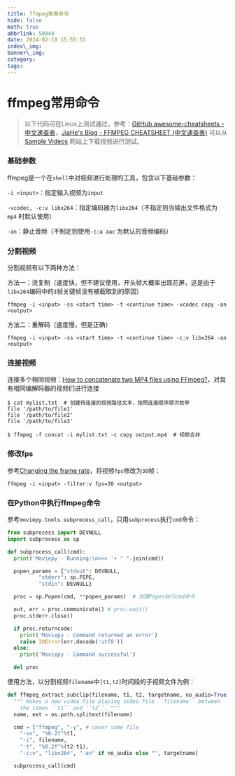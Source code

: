 ```yaml
---
title: ffmpeg常用命令
hide: false
math: true
abbrlink: 50944
date: 2024-02-19 15:55:33
index\_img:
banner\_img:
category:
tags:
---
```


# ffmpeg常用命令

> 以下代码可在Linux上测试通过，参考：[GitHub awesome-cheatsheets - 中文速查表](https://github.com/skywind3000/awesome-cheatsheets/blob/master/tools/ffmpeg.sh)，[JiaHe's Blog - FFMPEG CHEATSHEET (中文速查表)](https://xiaojianzheng.cn/cheat-sheet/ffmpeg.html)
> 可以从 [Sample Videos](https://sample-videos.com/) 网站上下载视频进行测试。

### 基础参数

ffmpeg是一个在`shell`中对视频进行处理的工具，包含以下基础参数：

`-i <input>`：指定输入视频为`input`

`-vcodec, -c:v libx264`：指定编码器为`libx264`（不指定则当输出文件格式为 `mp4` 时默认使用）

`-an`：静止音频（不制定则使用`-c:a aac` 为默认的音频编码）

### 分割视频

分割视频有以下两种方法：

方法一：流复制（速度快，但不建议使用，开头帧大概率出现花屏，这是由于`libx264`编码中的`I`帧关键帧没有被截取到的原因）

```shell
ffmpeg -i <input> -ss <start time> -t <continue time> -vcodec copy -an <output>
```

方法二：重解码（速度慢，但是正确）

```shell
ffmpeg -i <input> -ss <start time> -t <continue time> -c:v libx264 -an <output>
```

### 连接视频

连接多个相同视频：[How to concatenate two MP4 files using FFmpeg?](https://stackoverflow.com/questions/7333232/how-to-concatenate-two-mp4-files-using-ffmpeg)，对具有相同编解码器的视频们进行连接

```shell
$ cat mylist.txt  # 创建待连接的视频路径文本，按照连接顺序顺次枚举
file '/path/to/file1'
file '/path/to/file2'
file '/path/to/file3'

$ ffmpeg -f concat -i mylist.txt -c copy output.mp4  # 视频合并
```

### 修改fps

参考[Changing the frame rate](https://trac.ffmpeg.org/wiki/ChangingFrameRate)，将视频`fps`修改为`30`帧：

```shell
ffmpeg -i <input> -filter:v fps=30 <output>
```

### 在Python中执行ffmpeg命令

参考`moviepy.tools.subprocess_call`，只用`subprocess`执行`cmd`命令：

```python
from subprocess import DEVNULL
import subprocess as sp

def subprocess_call(cmd):
  print('Moviepy - Running:\n>>> '+ " ".join(cmd))

  popen_params = {"stdout": DEVNULL,
          "stderr": sp.PIPE,
          "stdin": DEVNULL}

  proc = sp.Popen(cmd, **popen_params)  # 创建Popen执行cmd命令

  out, err = proc.communicate() # proc.wait()
  proc.stderr.close()

  if proc.returncode:
    print('Moviepy - Command returned an error')
    raise IOError(err.decode('utf8'))
  else:
    print('Moviepy - Command successful')

  del proc
```

使用方法，以分割视频`filename`中`[t1,t2]`时间段的子视频文件为例：

```python
def ffmpeg_extract_subclip(filename, t1, t2, targetname, no_audio=True):
  """ Makes a new video file playing video file ``filename`` between
    the times ``t1`` and ``t2``. """
  name, ext = os.path.splitext(filename)

  cmd = ["ffmpeg", "-y", # cover same file
    "-ss", "%0.2f"%t1,
    "-i", filename,
    "-t", "%0.2f"%(t2-t1),
    "-c:v", "libx264", "-an" if no_audio else "", targetname]

  subprocess_call(cmd)
```


